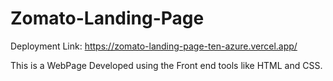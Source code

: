# Zomato-Landing-Page

Deployment Link: https://zomato-landing-page-ten-azure.vercel.app/

This is a WebPage Developed using the Front end tools like HTML and CSS.
